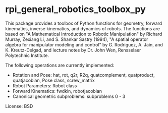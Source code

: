 # rpi_general_robotics_toolbox_py
This package provides a toolbox of Python functions for geometry, forward kinematics, inverse kinematics, and dynamics of robots. The functions are based on "A Mathematical Introduction to Robotic Manipulation" by Richard Murray, Zexiang Li, and S. Shankar Sastry (1994), "A spatial operator algebra for manipulator modeling and control" by G. Rodriguez, A. Jain, and K. Kreutz-Delgad, and lecture notes by Dr. John Wen, Rensselaer Polytechnic Institute.

The following operations are currently implemented:

* Rotation and Pose: hat, rot, q2r, R2q, quatcomplement, quatproduct, quatjacobian, Pose class, screw_matrix
* Robot Parameters: Robot class
* Forward Kinematics: fwdkin, robotjacobian
* Canonical geometric subproblems: subproblems 0 - 3

License: BSD
